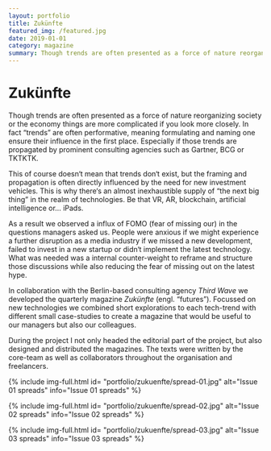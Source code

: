 ```yaml
---
layout: portfolio
title: Zukünfte
featured_img: /featured.jpg
date: 2019-01-01
category: magazine
summary: Though trends are often presented as a force of nature reorganizing society or the economy things are more complicated if you look more closely. In fact “trends” are often performative, meaning formulating and naming one ensure their influence in the first place. Especially if those trends are propagated by prominent consulting agencies such as Gartner, BCG or TKTKTK.
---
```

# Zukünfte
Though trends are often presented as a force of nature reorganizing society or the economy things are more complicated if you look more closely. In fact “trends” are often performative, meaning formulating and naming one ensure their influence in the first place. Especially if those trends are propagated by prominent consulting agencies such as Gartner, BCG or TKTKTK.

This of course doesn‘t mean that trends don‘t exist, but the framing and propagation is often directly influenced by the need for new investment vehicles. This is why there‘s an almost inexhaustible supply of “the next big thing” in the realm of technologies. Be that VR, AR, blockchain, artificial intelligence or… iPads.

As a result we observed a influx of FOMO (fear of missing our) in the questions managers asked us. People were anxious if we might experience a further disruption as a media industry if we missed a new development, failed to invest in a new startup or didn‘t implement the latest technology. What was needed was a internal counter-weight to reframe and structure those discussions while also reducing the fear of missing out on the latest hype.

In collaboration with the Berlin-based consulting agency _Third Wave_ we developed the quarterly magazine _Zukünfte_ (engl. “futures”). Focussed on new technologies we combined short explorations to each tech-trend with different small case-studies to create a magazine that would be useful to our managers but also our colleagues.

During the project I not only headed the editorial part of the project, but also designed and distributed the magazines. The texts were written by the core-team as well as collaborators throughout the organisation and freelancers.

{% include img-full.html id= "portfolio/zukuenfte/spread-01.jpg" alt="Issue 01 spreads" info="Issue 01 spreads" %}

{% include img-full.html id= "portfolio/zukuenfte/spread-02.jpg" alt="Issue 02 spreads" info="Issue 02 spreads" %}

{% include img-full.html id= "portfolio/zukuenfte/spread-03.jpg" alt="Issue 03 spreads" info="Issue 03 spreads" %}